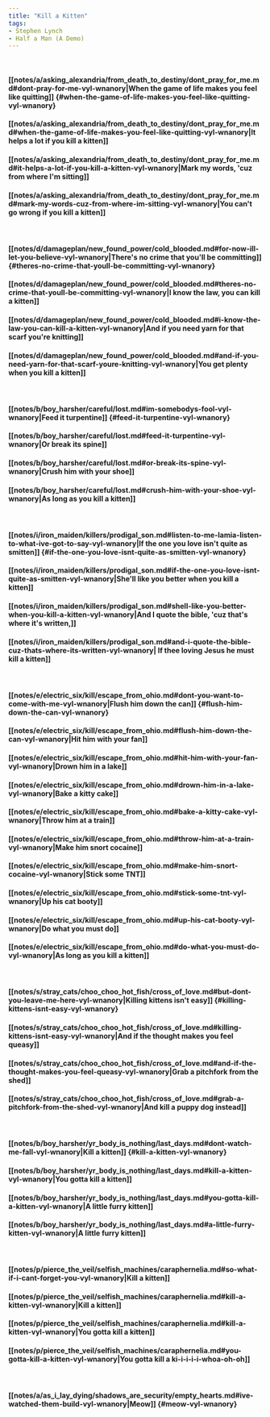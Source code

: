 ```yaml
---
title: "Kill a Kitten"
tags:
- Stephen Lynch
- Half a Man (A Demo)
---
```

&nbsp;
#### [[notes/a/asking_alexandria/from_death_to_destiny/dont_pray_for_me.md#dont-pray-for-me-vyl-wnanory|When the game of life makes you feel like quitting]] {#when-the-game-of-life-makes-you-feel-like-quitting-vyl-wnanory}
#### [[notes/a/asking_alexandria/from_death_to_destiny/dont_pray_for_me.md#when-the-game-of-life-makes-you-feel-like-quitting-vyl-wnanory|It helps a lot if you kill a kitten]]
#### [[notes/a/asking_alexandria/from_death_to_destiny/dont_pray_for_me.md#it-helps-a-lot-if-you-kill-a-kitten-vyl-wnanory|Mark my words, 'cuz from where I'm sitting]]
#### [[notes/a/asking_alexandria/from_death_to_destiny/dont_pray_for_me.md#mark-my-words-cuz-from-where-im-sitting-vyl-wnanory|You can't go wrong if you kill a kitten]]
&nbsp;
#### [[notes/d/damageplan/new_found_power/cold_blooded.md#for-now-ill-let-you-believe-vyl-wnanory|There's no crime that you'll be committing]] {#theres-no-crime-that-youll-be-committing-vyl-wnanory}
#### [[notes/d/damageplan/new_found_power/cold_blooded.md#theres-no-crime-that-youll-be-committing-vyl-wnanory|I know the law, you can kill a kitten]]
#### [[notes/d/damageplan/new_found_power/cold_blooded.md#i-know-the-law-you-can-kill-a-kitten-vyl-wnanory|And if you need yarn for that scarf you're knitting]]
#### [[notes/d/damageplan/new_found_power/cold_blooded.md#and-if-you-need-yarn-for-that-scarf-youre-knitting-vyl-wnanory|You get plenty when you kill a kitten]]
&nbsp;
#### [[notes/b/boy_harsher/careful/lost.md#im-somebodys-fool-vyl-wnanory|Feed it turpentine]] {#feed-it-turpentine-vyl-wnanory}
#### [[notes/b/boy_harsher/careful/lost.md#feed-it-turpentine-vyl-wnanory|Or break its spine]]
#### [[notes/b/boy_harsher/careful/lost.md#or-break-its-spine-vyl-wnanory|Crush him with your shoe]]
#### [[notes/b/boy_harsher/careful/lost.md#crush-him-with-your-shoe-vyl-wnanory|As long as you kill a kitten]]
&nbsp;
#### [[notes/i/iron_maiden/killers/prodigal_son.md#listen-to-me-lamia-listen-to-what-ive-got-to-say-vyl-wnanory|If the one you love isn't quite as smitten]] {#if-the-one-you-love-isnt-quite-as-smitten-vyl-wnanory}
#### [[notes/i/iron_maiden/killers/prodigal_son.md#if-the-one-you-love-isnt-quite-as-smitten-vyl-wnanory|She'll like you better when you kill a kitten]]
#### [[notes/i/iron_maiden/killers/prodigal_son.md#shell-like-you-better-when-you-kill-a-kitten-vyl-wnanory|And I quote the bible, 'cuz that's where it's written,]]
#### [[notes/i/iron_maiden/killers/prodigal_son.md#and-i-quote-the-bible-cuz-thats-where-its-written-vyl-wnanory| If thee loving Jesus he must kill a kitten]]
&nbsp;
#### [[notes/e/electric_six/kill/escape_from_ohio.md#dont-you-want-to-come-with-me-vyl-wnanory|Flush him down the can]] {#flush-him-down-the-can-vyl-wnanory}
#### [[notes/e/electric_six/kill/escape_from_ohio.md#flush-him-down-the-can-vyl-wnanory|Hit him with your fan]]
#### [[notes/e/electric_six/kill/escape_from_ohio.md#hit-him-with-your-fan-vyl-wnanory|Drown him in a lake]]
#### [[notes/e/electric_six/kill/escape_from_ohio.md#drown-him-in-a-lake-vyl-wnanory|Bake a kitty cake]]
#### [[notes/e/electric_six/kill/escape_from_ohio.md#bake-a-kitty-cake-vyl-wnanory|Throw him at a train]]
#### [[notes/e/electric_six/kill/escape_from_ohio.md#throw-him-at-a-train-vyl-wnanory|Make him snort cocaine]]
#### [[notes/e/electric_six/kill/escape_from_ohio.md#make-him-snort-cocaine-vyl-wnanory|Stick some TNT]]
#### [[notes/e/electric_six/kill/escape_from_ohio.md#stick-some-tnt-vyl-wnanory|Up his cat booty]]
#### [[notes/e/electric_six/kill/escape_from_ohio.md#up-his-cat-booty-vyl-wnanory|Do what you must do]]
#### [[notes/e/electric_six/kill/escape_from_ohio.md#do-what-you-must-do-vyl-wnanory|As long as you kill a kitten]]
&nbsp;
#### [[notes/s/stray_cats/choo_choo_hot_fish/cross_of_love.md#but-dont-you-leave-me-here-vyl-wnanory|Killing kittens isn't easy]] {#killing-kittens-isnt-easy-vyl-wnanory}
#### [[notes/s/stray_cats/choo_choo_hot_fish/cross_of_love.md#killing-kittens-isnt-easy-vyl-wnanory|And if the thought makes you feel queasy]]
#### [[notes/s/stray_cats/choo_choo_hot_fish/cross_of_love.md#and-if-the-thought-makes-you-feel-queasy-vyl-wnanory|Grab a pitchfork from the shed]]
#### [[notes/s/stray_cats/choo_choo_hot_fish/cross_of_love.md#grab-a-pitchfork-from-the-shed-vyl-wnanory|And kill a puppy dog instead]]
&nbsp;
#### [[notes/b/boy_harsher/yr_body_is_nothing/last_days.md#dont-watch-me-fall-vyl-wnanory|Kill a kitten]] {#kill-a-kitten-vyl-wnanory}
#### [[notes/b/boy_harsher/yr_body_is_nothing/last_days.md#kill-a-kitten-vyl-wnanory|You gotta kill a kitten]]
#### [[notes/b/boy_harsher/yr_body_is_nothing/last_days.md#you-gotta-kill-a-kitten-vyl-wnanory|A little furry kitten]]
#### [[notes/b/boy_harsher/yr_body_is_nothing/last_days.md#a-little-furry-kitten-vyl-wnanory|A little furry kitten]]
&nbsp;
#### [[notes/p/pierce_the_veil/selfish_machines/caraphernelia.md#so-what-if-i-cant-forget-you-vyl-wnanory|Kill a kitten]]
#### [[notes/p/pierce_the_veil/selfish_machines/caraphernelia.md#kill-a-kitten-vyl-wnanory|Kill a kitten]]
#### [[notes/p/pierce_the_veil/selfish_machines/caraphernelia.md#kill-a-kitten-vyl-wnanory|You gotta kill a kitten]]
#### [[notes/p/pierce_the_veil/selfish_machines/caraphernelia.md#you-gotta-kill-a-kitten-vyl-wnanory|You gotta kill a ki-i-i-i-i-whoa-oh-oh]]
&nbsp;
#### [[notes/a/as_i_lay_dying/shadows_are_security/empty_hearts.md#ive-watched-them-build-vyl-wnanory|Meow]] {#meow-vyl-wnanory}

